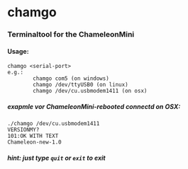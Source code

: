 # chamgo

### Terminaltool for the ChameleonMini
#### Usage:
```
chamgo <serial-port>
e.g.:
        chamgo com5 (on windows)
        chamgo /dev/ttyUSB0 (on linux)
        chamgo /dev/cu.usbmodem1411 (on osx)
```

##### exapmle vor ChameleonMini-rebooted connectd on OSX:
```
./chamgo /dev/cu.usbmodem1411
VERSIONMY?
101:OK WITH TEXT
Chameleon-new-1.0
```

##### hint: just type `quit` or `exit` to exit